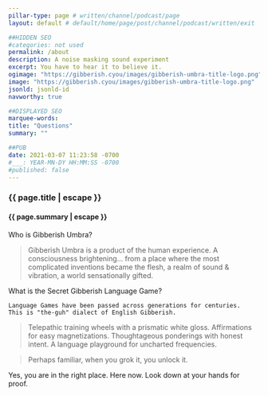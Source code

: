 ```yaml
---
pillar-type: page # written/channel/podcast/page
layout: default # default/home/page/post/channel/podcast/written/exit

##HIDDEN SEO
#categories: not used                                                    #.html custom-seo-in-url
permalink: /about                                                        #url i.e., "/about" "/:categories"
description: A noise masking sound experiment                            #open graph
excerpt: You have to hear it to believe it.                              #structured data jsonld-id
ogimage: "https://gibberish.cyou/images/gibberish-umbra-title-logo.png"  #fb image
image: "https://gibberish.cyou/images/gibberish-umbra-title-logo.png"    #goo.gl image
jsonld: jsonld-id                                                        #which sd config
navworthy: true 

##DISPLAYED SEO
marquee-words:                                                           # h1
title: "Questions"                                                       # link & bookmark
summary: ""                                                              # displayed next to date

##PUB 
date: 2021-03-07 11:23:58 -0700
#___: YEAR-MN-DY HH:MM:SS -0700
#published: false
---
```

<h3 class="post-title">{{ page.title | escape }}</h3>
<h4 class="post-title">{{ page.summary | escape }}</h4>

Who is Gibberish Umbra?

>Gibberish Umbra is a product of the human experience. A consciousness brightening… from a place where the most complicated inventions became the flesh, a realm of sound & vibration, a world sensationally gifted.


What is the Secret Gibberish Language Game?

`Language Games have been passed across generations for centuries.`  
`This is "the-guh" dialect of English Gibberish.`

>Telepathic training wheels with a prismatic white gloss. Affirmations for easy magnetizations. Thoughtageous ponderings with honest intent. A language playground for uncharted frequencies.

>Perhaps familiar, when you grok it, you unlock it.

Yes, you are in the right place. Here now. Look down at your hands for proof.